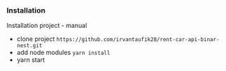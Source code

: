 ### Installation

Installation project - manual

- clone project `https://github.com/irvantaufik28/rent-car-api-binar-nest.git`
- add node modules `yarn install`
- yarn start

